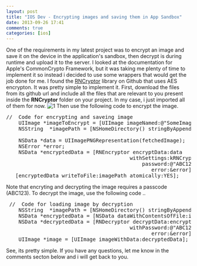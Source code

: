 ```yaml
---
layout: post
title: "IOS Dev - Encrypting images and saving them in App Sandbox"
date: 2013-09-26 17:41
comments: true
categories: [ios]
---
```


One of the requirements in my latest project was to encrypt an image and save it on the device in the application's sandbox, then decrypt is during runtime and upload it to the server. I looked at the documentation for Apple's CommonCrypto Framework, but it was taking me plenty of time to implement it so instead i decided to use some wrappers that would get the job done for me. I found the [RNCryptor](https://github.com/rnapier/RNCryptor) library on Github that uses AES encrypton. It was pretty simple to implement it. First, download the files from its github url and include all the files that are relevant to you present inside the **RNCryptor** folder on your project. In my case, i just imported all of them for now. ![1]({{site.baseurl}}/images/posts/imageen/1.png) Then use the following code to encrypt the image.

<!-- more -->

<pre>//  Code for encrypting and saveing image 
    UIImage *imageToEncrypt = [UIImage imageNamed:@"SomeImage"];
    NSString  *imagePath = [NSHomeDirectory() stringByAppendingPathComponent:@"Documents/encryptedImage.png"];

    NSData *data = UIImagePNGRepresentation(fetchedImage);
    NSError *error;
    NSData *encryptedData = [RNEncryptor encryptData:data
                                        withSettings:kRNCryptorAES256Settings
                                            password:@"ABC123"
                                               error:&error];
   [encryptedData writeToFile:imagePath atomically:YES];
</pre>

Note that encryting and decrypting the image requires a passcode (ABC123). To decrypt the image, use the following code ..

<pre> //  Code for loading image by decryption
    NSString  *imagePath = [NSHomeDirectory() stringByAppendingPathComponent:@"Documents/encryptedImage.png"];
    NSData *encryptedData = [NSData dataWithContentsOfFile:imagePath];
    NSData *decryptedData = [RNDecryptor decryptData:encryptedData
                                        withPassword:@"ABC123"
                                               error:&error];
    UIImage *image = [UIImage imageWithData:decryptedData];
</pre>

See, its pretty simple. If you have any questions, let me know in the comments secton below and i will get back to you.
